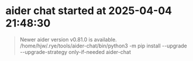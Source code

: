 
# aider chat started at 2025-04-04 21:48:30

> Newer aider version v0.81.0 is available.  
> /home/hjw/.rye/tools/aider-chat/bin/python3 -m pip install --upgrade --upgrade-strategy only-if-needed aider-chat  
